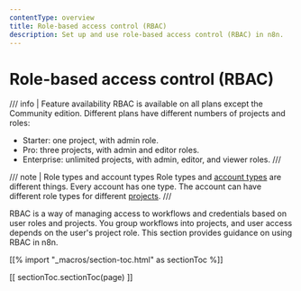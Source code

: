 ```yaml
---
contentType: overview
title: Role-based access control (RBAC)
description: Set up and use role-based access control (RBAC) in n8n.
---
```


# Role-based access control (RBAC)

/// info | Feature availability
RBAC is available on all plans except the Community edition. Different plans have different numbers of projects and roles:

* Starter: one project, with admin role.
* Pro: three projects, with admin and editor roles.
* Enterprise: unlimited projects, with admin, editor, and viewer roles.
///

/// note | Role types and account types
Role types and [account types](/user-management/account-types/) are different things. Every account has one type. The account can have different role types for different [projects](/user-management/rbac/projects/).
///

RBAC is a way of managing access to workflows and credentials based on user roles and projects. You group workflows into projects, and user access depends on the user's project role. This section provides guidance on using RBAC in n8n.

[[% import "_macros/section-toc.html" as sectionToc %]]

[[ sectionToc.sectionToc(page) ]]






